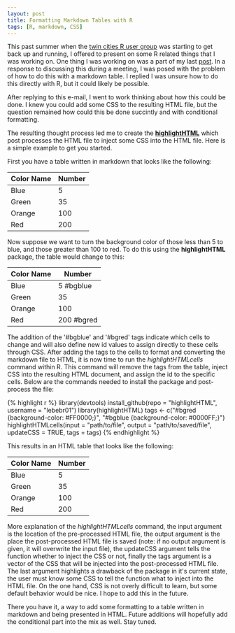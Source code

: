```yaml
---
layout: post
title: Formatting Markdown Tables with R
tags: [R, markdown, CSS]
---
```


This past summer when the [twin cities R user group](http://www.meetup.com/twincitiesrug/) was starting to get back up and running, I offered to present on some R related things that I was working on.  One thing I was working on was a part of my last [post](http://http://educate-r.org/2013/09/28/ConditionalFormat/).  In a response to discussing this during a meeting, I was posed with the problem of how to do this with a markdown table.  I replied I was unsure how to do this directly with R, but it could likely be possible.

After replying to this e-mail, I went to work thinking about how this could be done.  I knew you could add some CSS to the resulting HTML file, but the question remained how could this be done succintly and with conditional formatting.

The resulting thought process led me to create the **[highlightHTML](https://github.com/lebebr01/highlightHTML)** which post processes the HTML file to inject some CSS into the HTML file.  Here is a simple example to get you started.

First you have a table written in markdown that looks like the following:

| Color Name | Number   |  
|------------|----------|  
| Blue       | 5        |  
| Green      | 35       |  
| Orange     | 100      |  
| Red        | 200      |  

Now suppose we want to turn the background color of those less than 5 to blue, and those greater than 100 to red.  To do this using the **highlightHTML** package, the table would change to this:

| Color Name | Number     |  
|------------|------------|  
| Blue       | 5  #bgblue |  
| Green      | 35         |  
| Orange     | 100        |  
| Red        | 200 #bgred |  

The addition of the '#bgblue' and '#bgred' tags indicate which cells to change and will also define new id values to assign directly to these cells through CSS.  After adding the tags to the cells to format and converting the markdown file to HTML, it is now time to run the *highlightHTMLcells* command within R.  This command will remove the tags from the table, inject CSS into the resulting HTML document, and assign the id to the specific cells.  Below are the commands needed to install the package and post-process the file:


{% highlight r %}
library(devtools)
install_github(repo = "highlightHTML", username = "lebebr01")
library(highlightHTML)
tags <- c("#bgred {background-color: #FF0000;}", "#bgblue {background-color: #0000FF;}")
highlightHTMLcells(input = "path/to/file", output = "path/to/saved/file", updateCSS = TRUE, 
    tags = tags)
{% endhighlight %}


This results in an HTML table that looks like the following:

<table><thead>
<tr>
<th>Color Name</th>
<th>Number</th>
</tr>
</thead><tbody>
<tr>
<td>Blue</td>
<td id='bgblue'>5 </td>
</tr>
<tr>
<td>Green</td>
<td>35</td>
</tr>
<tr>
<td>Orange</td>
<td>100</td>
</tr>
<tr>
<td>Red</td>
<td id='bgred'>200</td>
</tr>
</tbody></table>

More explanation of the *highlightHTMLcells* command, the input argument is the location of the pre-processed HTML file, the output argument is the place the post-processed HTML file is saved (note: if no output argument is given, it will overwrite the input file), the updateCSS argument tells the function whether to inject the CSS or not, finally the tags argument is a vector of the CSS that will be injected into the post-processed HTML file.  The last argument highlights a drawback of the package in it's current state, the user must know some CSS to tell the function what to inject into the HTML file.  On the one hand, CSS is not overly difficult to learn, but some default behavior would be nice.  I hope to add this in the future.

There you have it, a way to add some formatting to a table written in markdown and being presented in HTML.  Future additions will hopefully add the conditional part into the mix as well.  Stay tuned.


